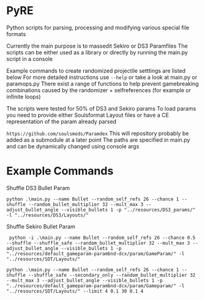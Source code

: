 # PyRE
Python scripts for parsing, processing and modifying various special file formats

Currently the main purpose is to massedit Sekiro or DS3 Paramfiles
The scripts can be either used as a library or directly by running the main.py script in a console

Example commands to create randomized  projectile setttings are listed below
For more detailed instructions use `--help` or take a look at main.py or paramops.py
There exist a range of functions to help prevent gamebreaking combinations caused by the randomizer + selfreferences (for example or infinite loops)

The scripts were tested for 50% of DS3 and Sekiro params
To load params you need to provide either Soulsformat Layout files or have a CE representation of the param already parsed

`https://github.com/soulsmods/Paramdex`
This will repository probably be added as a submodule at a later point
The paths are specified in main.py and can be dynamically changed using console args

# Example Commands

Shuffle DS3 Bullet Param
```
python .\main.py --name Bullet --random_self_refs 26 --chance 1 --shuffle --random_bullet_multiplier 32 --mult_max 3 --adjust_bullet_angle --visible_bullets 1 -p "../resources/DS3_params/" -l "../resources/DS3/Layouts/"
```

Shuffle Sekiro Bullet Param
```
 python -i .\main.py --name Bullet --random_self_refs 26 --chance 0.5 --shuffle --shuffle_safe --random_bullet_multiplier 32 --mult_max 3 --adjust_bullet_angle --visible_bullets 1 -p "../resources/default_gameparam-parambnd-dcx/param/GameParam/" -l "../resources/SDT/Layouts/"
```

```
python .\main.py --name Bullet --random_self_refs 26 --chance 1 --shuffle --shuffle_safe --secondary_only --random_bullet_multiplier 32 --mult_max 3 --adjust_bullet_angle --visible_bullets 1 -p "../resources/default_gameparam-parambnd-dcx/param/Gameparam/" -l "../resources/SDT/Layouts/" --limit 4 0.1 30 0.1 4
```
